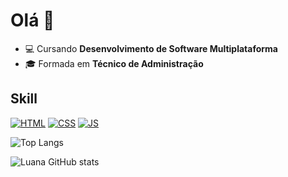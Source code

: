 <h1>Olá 👋</h1>

<ul>
  <li>💻 Cursando <strong>Desenvolvimento de Software Multiplataforma</strong></li>
  <li>🎓 Formada em <strong>Técnico de Administração</strong></strong></li>
</ul>



<h2>Skill</h2>

[![HTML](https://img.shields.io/badge/HTML5-E34F26?style=for-the-badge&logo=html5&logoColor=white)]()
[![CSS](https://img.shields.io/badge/CSS3-1572B6?style=for-the-badge&logo=css3&logoColor=white)]()
[![JS](https://img.shields.io/badge/JavaScript-F7DF1E?style=for-the-badge&logo=javascript&logoColor=black)]()

![Top Langs](https://github-readme-stats.vercel.app/api/top-langs/?username=luanarchaves&layout=compact)

![Luana GitHub stats](https://github-readme-stats.vercel.app/api?username=luanarchaves&show_icons=true&theme=dracula)    

